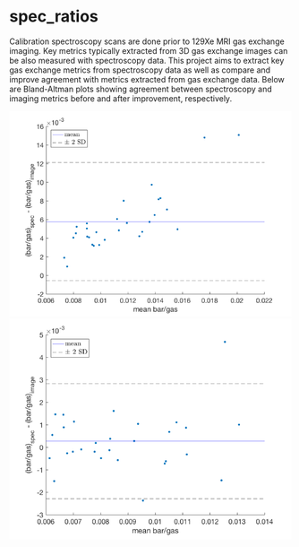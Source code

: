 # spec_ratios
Calibration spectroscopy scans are done prior to 129Xe MRI gas exchange imaging. Key metrics typically extracted from 3D gas exchange images can be also measured with spectroscopy data. This project aims to extract key gas exchange metrics from spectroscopy data as well as compare and improve agreement with metrics extracted from gas exchange data. Below are Bland-Altman plots showing agreement between spectroscopy and imaging metrics before and after improvement, respectively.

![alt text](https://github.com/aryilbechtel/xe_MRI_projects/blob/main/spec_ratios/plots/19_Q4_filtered_add_subs/Bland_Altman_bar2gas_no_color.png)
![alt text](https://github.com/aryilbechtel/xe_MRI_projects/blob/main/spec_ratios/plots/19_Q4_filtered_add_subs/dissolved_spec_end/Bland_Altman_bar2gas.png)

